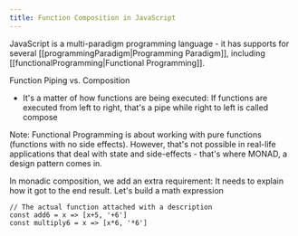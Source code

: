 ```yaml
---
title: Function Composition in JavaScript
---
```

JavaScript is a multi-paradigm programming language - it has supports for several [[programmingParadigm|Programming Paradigm]], including [[functionalProgramming|Functional Programming]].

Function Piping vs. Composition
- It's a matter of how functions are being executed: If functions are executed from left to right, that's a pipe while right to left is called compose

Note: Functional Programming is about working with pure functions (functions with no side effects). However, that's not possible in real-life applications that deal with state and side-effects - that's where MONAD, a design pattern comes in. 

In monadic composition, we add an extra requirement: It needs to explain how it got to the end result. Let's build a math expression
```
// The actual function attached with a description
const add6 = x => [x+5, '+6']
const multiply6 = x => [x*6, '*6']
```